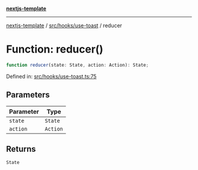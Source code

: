 [**nextjs-template**](README.md)

---

[nextjs-template](README.md) / [src/hooks/use-toast](src.hooks.use-toast.md) / reducer

# Function: reducer()

```ts
function reducer(state: State, action: Action): State;
```

Defined in: [src/hooks/use-toast.ts:75](https://github.com/mariolim96/Easy-Check-In/blob/e840a4393cceae48bed5204292fc61d73f9f5dbb/src/hooks/use-toast.ts#L75)

## Parameters

| Parameter | Type     |
| --------- | -------- |
| `state`   | `State`  |
| `action`  | `Action` |

## Returns

`State`
